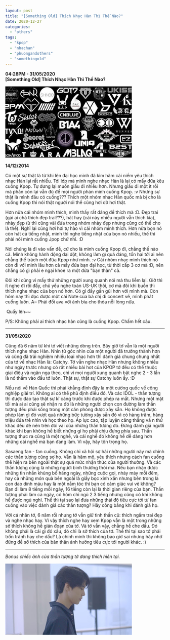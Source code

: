 ```yaml
---
layout: post
title: "[Something Old] Thích Nhạc Hàn Thì Thế Nào?"
date: 2020-12-27
categories: 
  - "others"
tags: 
  - "kpop"
  - "nhachan"
  - "phuongandothers"
  - "somethingold"
---
```


**04:28PM - 31/05/2020**  
**\[Something Old\] Thích Nhạc Hàn Thì Thế Nào?**

![](/assets/images/0b2c9-6c316bf0-8974-11e8-a612-050901070303-compressed.jpg)

**14/12/2014**

Có một sự thật là từ khi lên đại học mình đã kìm hãm cái niềm yêu thích nhạc Hàn lại rất nhiều. Tới lớp mà mình nghe nhạc Hàn là lại có mấy đứa kêu cuồng Kpop. Tự dưng lại muốn giấu đi nhiều hơn. Nhưng giấu đi một ít rồi mà phần còn lại vẫn đủ để mọi người phán mình cuồng Kpop. :v Nhưng sự thật là mình đâu có cuồng??? Thích một nhóm nhạc Hàn quốc mà bị cho là cuồng Kpop thì nói thật người nói thế cũng hơi dở hơi thật. 

Hơn nữa cái nhóm mình thích, mình thấy rất đáng để thích mà :D. Đẹp trai (gái ai chả thích đẹp trai???), hát hay (cái này nhiều người vẫn thích kìa), nhảy đẹp (ừ thì cũng vài đứa trong nhóm nhảy đẹp nhưng cũng có thể cho là thế). Nghĩ lại cũng hơi hơi tự hào vì cái nhóm mình thích. Hơn nữa bọn nó còn hát cả tiếng nhật, mình thì nghe tiếng nhật của bọn nó nhiều, thế thì phải nói mình cuồng Jpop chứ nhỉ. :D 

Nói chúng là đi vào vấn đề, cứ cho là mình cuồng Kpop đi, chẳng thế nào cả. Mình không hành động dại dột, không làm gì quá đáng, tổn hại tới ai nên chẳng thể trách một đứa Kpop như mình. :v Cái nhóm nhạc mình thích nó còn đi với mình lâu hơn cả mấy đứa bạn đại học, từ thời cấp 3 cơ mà :D, nên chẳng có gì phải e ngại khoe ra một đứa "bạn thân" cả. 

Đôi khi cũng vì mấy thứ những người xung quanh nói mà thu liễm lại. Giờ thì ít nghe đi rồi đấy, chủ yếu nghe toàn US-UK thôi, cơ mà đôi khi buồn thì thích nghe nhạc của bọn nó hơn. Có gì đấy gần gũi hơn với mình mà. Còn hôm nay thì đọc được một cái Note của bà chị đi concert về, mình phát cuồng luôn. A~ Phải đổi ava với ảnh bìa cho thỏa nỗi lòng nữa.

 Quẩy lên~~

P/S: Không phải ai thích nhạc hàn cũng là cuồng Kpop. Chấm hết câu.

* * *

**31/05/2020**

Cũng đã 6 năm từ khi tớ viết những dòng trên. Bây giờ tớ vẫn là một người thích nghe nhạc Hàn. Nhìn từ góc nhìn của một người đã trưởng thành hơn và cũng đã trải nghiệm nhiều loại nhạc hơn thì đánh giá chung chung nhất của tớ về nhạc Hàn là: Catchy. Tớ vẫn nghe nhạc Hàn nhưng không nhiều như ngày trước nhưng có rất nhiều bài hot của KPOP tớ đều có thể thuộc giai điệu và ngân nga theo, chỉ vì mọi người xung quanh bật nghe 2 - 3 lần là nó thấm vào đầu tớ luôn. Thật sự, thật sự Catchy luôn ấy. :D 

Nếu nói về Hàn Quốc thì phải khẳng định đây là một cường quốc về công nghiệp giải trí. Không ai có thể phủ định điều đó. Và các IDOL - thần tượng thì được đào tạo thật sự kĩ càng trước khi được phép ra mắt. Nhưng một mặt tối mà ai ai cũng sẽ nhận ra đó là những người chọn con đường làm thần tượng đều phải sống trong một căn phòng được xây sẵn. Họ không được phép làm gì đó vượt quá những bức tường xây sẵn đó vì có hàng trăm, hàng triệu đứa trẻ nhìn và học theo họ. Áp lực cao, tập luyện căng thẳng và n thứ khác đều đè nén trên đôi vai của những thần tượng đó. Đừng đành giá người khác khi bạn không hề biết những gì họ phải chịu đựng phía sau. Thần tượng thực ra cũng là một nghề, và cái nghề đó không hề dễ dàng hơn những cái nghề mà bạn đang làm. Vì vậy, hãy tôn trọng họ.

Sasaeng fan - fan cuồng. Không chỉ xã hội sợ hãi những người này mà chính các thần tượng cũng sợ họ. Vẫn là hâm mộ, yêu thích nhưng cách fan cuồng thể hiện ra bên ngoài thật sự quá mức nhận thức của người thường. Và các thần tượng cũng là những người bình thường thôi mà. Nếu bạn nhận được những tin nhắn khủng bổ hàng ngày, những cuộc gọi, nháy máy mỗi đêm, hay cả những món quà bên ngoài là giấy bọc xinh xắn nhưng bên trong là con dao dính máu hay là một nắm tóc thì bạn có cảm giác vui vẻ không? Bạn đi làm 8 tiếng mỗi ngày, 16 tiếng còn lại là thời gian riêng của bạn. Thần tượng phải làm cả ngày, có hôm chỉ ngủ 2 3 tiếng nhưng cũng có khi không hề được ngủ nghỉ. Thế thì tại sao lại đưa những thái độ tiêu cực tới từ fan cuồng vào việc đánh giá các thần tượng? Hãy công bằng khi đánh giá họ.

Với cá nhân tớ, 6 năm rồi nhưng tớ vẫn giữ tinh thần cũ: thích ngắm trai đẹp và nghe nhạc hay. Vì vậy thích nghe hay xem Kpop vẫn là một trong những sở thích không hề gián đoạn của tớ. Và tớ vẫn vậy, chẳng hề che dấu. Đó không phải là cái gì đó xấu, đó chỉ là sở thích của tớ. Thế thì tại sao tớ phải trốn tránh hay che dấu? Là chính mình thì không bao giờ sai nhưng hãy nhớ đừng để sở thích của bản thân ảnh hưởng tiêu cực tới người khác. :)

* * *

_Bonus chiếc ảnh của thần tượng tớ đang thích hiện tại._

![](/assets/images/5b523-maxresdefault.jpg)
